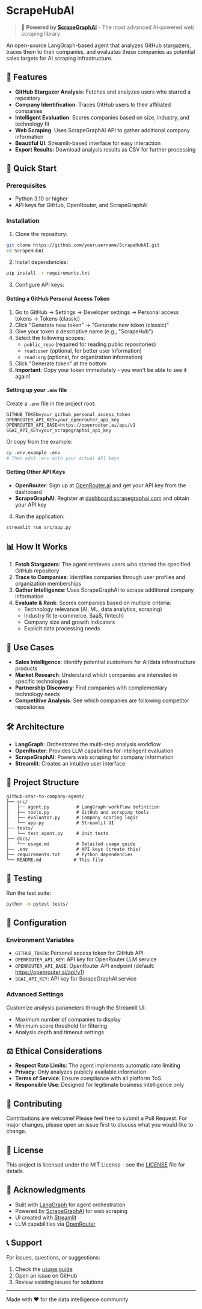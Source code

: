 # ScrapeHubAI

> 🚀 **Powered by [ScrapeGraphAI](https://scrapegraphai.com/?utm_source=scrapehubai_github&utm_medium=referral&utm_campaign=github)** - The most advanced AI-powered web scraping library

An open-source LangGraph-based agent that analyzes GitHub stargazers, traces them to their companies, and evaluates these companies as potential sales targets for AI scraping infrastructure.

## 🌟 Features

- **GitHub Stargazer Analysis**: Fetches and analyzes users who starred a repository
- **Company Identification**: Traces GitHub users to their affiliated companies
- **Intelligent Evaluation**: Scores companies based on size, industry, and technology fit
- **Web Scraping**: Uses ScrapeGraphAI API to gather additional company information
- **Beautiful UI**: Streamlit-based interface for easy interaction
- **Export Results**: Download analysis results as CSV for further processing

## 🚀 Quick Start

### Prerequisites

- Python 3.10 or higher
- API keys for GitHub, OpenRouter, and ScrapeGraphAI

### Installation

1. Clone the repository:
```bash
git clone https://github.com/yourusername/ScrapeHubAI.git
cd ScrapeHubAI
```

2. Install dependencies:
```bash
pip install -r requirements.txt
```

3. Configure API keys:

#### Getting a GitHub Personal Access Token

1. Go to GitHub → Settings → Developer settings → Personal access tokens → Tokens (classic)
2. Click "Generate new token" → "Generate new token (classic)"
3. Give your token a descriptive name (e.g., "ScrapeHub")
4. Select the following scopes:
   - `public_repo` (required for reading public repositories)
   - `read:user` (optional, for better user information)
   - `read:org` (optional, for organization information)
5. Click "Generate token" at the bottom
6. **Important**: Copy your token immediately - you won't be able to see it again!

#### Setting up your `.env` file

Create a `.env` file in the project root:
```env
GITHUB_TOKEN=your_github_personal_access_token
OPENROUTER_API_KEY=your_openrouter_api_key
OPENROUTER_API_BASE=https://openrouter.ai/api/v1
SGAI_API_KEY=your_scrapegraphai_api_key
```

Or copy from the example:
```bash
cp .env.example .env
# Then edit .env with your actual API keys
```

#### Getting Other API Keys

- **OpenRouter**: Sign up at [OpenRouter.ai](https://openrouter.ai) and get your API key from the dashboard
- **ScrapeGraphAI**: Register at [dashboard.scrapegraphai.com](https://dashboard.scrapegraphai.com) and obtain your API key

4. Run the application:
```bash
streamlit run src/app.py
```

## 📊 How It Works

1. **Fetch Stargazers**: The agent retrieves users who starred the specified GitHub repository
2. **Trace to Companies**: Identifies companies through user profiles and organization memberships
3. **Gather Intelligence**: Uses ScrapeGraphAI to scrape additional company information
4. **Evaluate & Rank**: Scores companies based on multiple criteria:
   - Technology relevance (AI, ML, data analytics, scraping)
   - Industry fit (e-commerce, SaaS, fintech)
   - Company size and growth indicators
   - Explicit data processing needs

## 🎯 Use Cases

- **Sales Intelligence**: Identify potential customers for AI/data infrastructure products
- **Market Research**: Understand which companies are interested in specific technologies
- **Partnership Discovery**: Find companies with complementary technology needs
- **Competitive Analysis**: See which companies are following competitor repositories

## 🛠️ Architecture

- **LangGraph**: Orchestrates the multi-step analysis workflow
- **OpenRouter**: Provides LLM capabilities for intelligent evaluation
- **ScrapeGraphAI**: Powers web scraping for company information
- **Streamlit**: Creates an intuitive user interface

## 📁 Project Structure

```
github-star-to-company-agent/
├── src/
│   ├── agent.py          # LangGraph workflow definition
│   ├── tools.py          # GitHub and scraping tools
│   ├── evaluator.py      # Company scoring logic
│   └── app.py            # Streamlit UI
├── tests/
│   └── test_agent.py     # Unit tests
├── docs/
│   └── usage.md          # Detailed usage guide
├── .env                  # API keys (create this)
├── requirements.txt      # Python dependencies
└── README.md            # This file
```

## 🧪 Testing

Run the test suite:
```bash
python -m pytest tests/
```

## 🔧 Configuration

### Environment Variables

- `GITHUB_TOKEN`: Personal access token for GitHub API
- `OPENROUTER_API_KEY`: API key for OpenRouter LLM service
- `OPENROUTER_API_BASE`: OpenRouter API endpoint (default: https://openrouter.ai/api/v1)
- `SGAI_API_KEY`: API key for ScrapeGraphAI service

### Advanced Settings

Customize analysis parameters through the Streamlit UI:
- Maximum number of companies to display
- Minimum score threshold for filtering
- Analysis depth and timeout settings

## ⚖️ Ethical Considerations

- **Respect Rate Limits**: The agent implements automatic rate limiting
- **Privacy**: Only analyzes publicly available information
- **Terms of Service**: Ensure compliance with all platform ToS
- **Responsible Use**: Designed for legitimate business intelligence only

## 🤝 Contributing

Contributions are welcome! Please feel free to submit a Pull Request. For major changes, please open an issue first to discuss what you would like to change.

## 📝 License

This project is licensed under the MIT License - see the [LICENSE](LICENSE) file for details.

## 🙏 Acknowledgments

- Built with [LangGraph](https://github.com/langchain-ai/langgraph) for agent orchestration
- Powered by [ScrapeGraphAI](https://scrapegraphai.com) for web scraping
- UI created with [Streamlit](https://streamlit.io)
- LLM capabilities via [OpenRouter](https://openrouter.ai)

## 📞 Support

For issues, questions, or suggestions:
1. Check the [usage guide](docs/usage.md)
2. Open an issue on GitHub
3. Review existing issues for solutions

---

Made with ❤️ for the data intelligence community